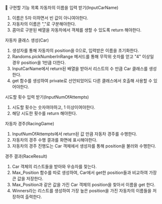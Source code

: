 🚀 구현할 기능 목록
자동차의 이름을 입력 받기(InputCarName)
1. 이름은 5자 이하면서 빈 값이 아니여야한다. 
2. 자동차의 이름은 ","로 구분해야한다.
3. 콤마로 구분된 배열을 자동차에서 객체를 생할 수 있도록 return 해야한다.

자동차 클래스 생성(Car)
1. 생성자를 통해 자동차의 position을 0으로, 입력받은 이름을 초기화한다.
2. Randoms.pickNumberInRange 메서드를 통해 무작위 숫자를 얻고 "4" 이상일 경우 position을 1만큼 더한다.
3. InputCarName에서 return된 배열을 받아서 리스트의 수 만큼 Car 클래스를 생성한다.
4. get 함수를 생성하여 private로 선언되었어도 다른 클래스에서 호출해 사용할 수 있어야한다.

시도할 횟수 입력 받기(InputNumOfAttempts)
1. 시도할 횟수는 숫자여야하고, 1 이상이여야한다.
2. 해당 시도한 횟수를 return 해야한다.

자동차 경주(RacingGame)
1. InputNumOfAttempts에서 return된 값 만큼 자동차 경주를 수행한다.
2. 자동차의 경주 수행 결과를 화면에 표시해야한다.
3. 자동차의 경주 진행도는 Car 객체에서 생성자를 통해 position을 불러와 수행한다.

경주 결과(RaceResult)
1. Car 객체의 리스트들을 받아와 우승자를 찾는다.
2. Max_Position 함수를 따로 생성하여, Car에서 get한 position들과 비교하여 가장 큰 값을 저장한다.
3. Max_Position과 같은 값을 가진 Car 객체의 position을 찾아서 이름을 get 한다.
4. Winners라는 리스트를 생성하여 가장 높은 position을 가진 자동차의 이름들을 저장하여 출력한다.